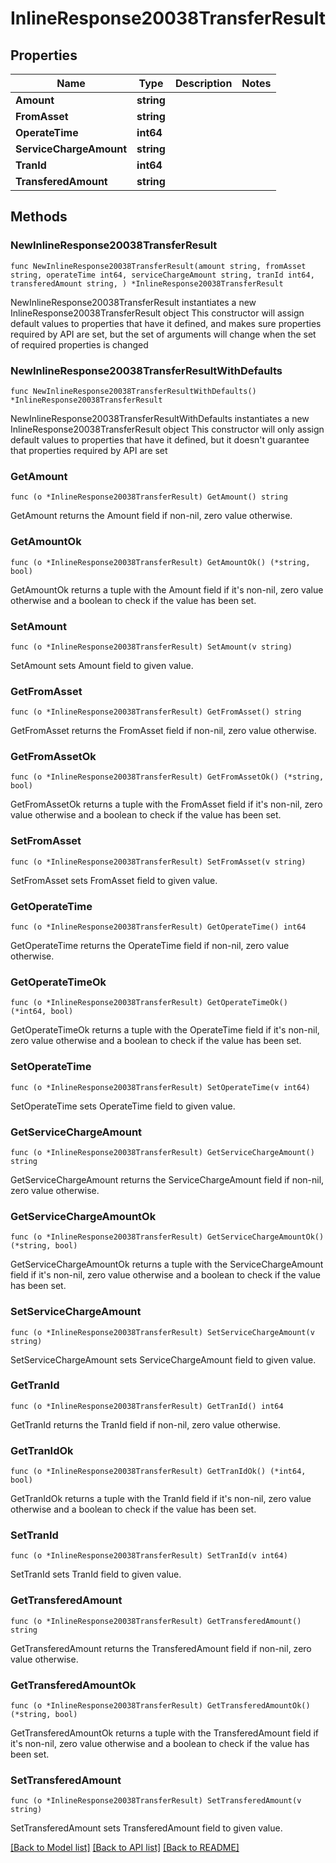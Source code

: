 # InlineResponse20038TransferResult

## Properties

Name | Type | Description | Notes
------------ | ------------- | ------------- | -------------
**Amount** | **string** |  | 
**FromAsset** | **string** |  | 
**OperateTime** | **int64** |  | 
**ServiceChargeAmount** | **string** |  | 
**TranId** | **int64** |  | 
**TransferedAmount** | **string** |  | 

## Methods

### NewInlineResponse20038TransferResult

`func NewInlineResponse20038TransferResult(amount string, fromAsset string, operateTime int64, serviceChargeAmount string, tranId int64, transferedAmount string, ) *InlineResponse20038TransferResult`

NewInlineResponse20038TransferResult instantiates a new InlineResponse20038TransferResult object
This constructor will assign default values to properties that have it defined,
and makes sure properties required by API are set, but the set of arguments
will change when the set of required properties is changed

### NewInlineResponse20038TransferResultWithDefaults

`func NewInlineResponse20038TransferResultWithDefaults() *InlineResponse20038TransferResult`

NewInlineResponse20038TransferResultWithDefaults instantiates a new InlineResponse20038TransferResult object
This constructor will only assign default values to properties that have it defined,
but it doesn't guarantee that properties required by API are set

### GetAmount

`func (o *InlineResponse20038TransferResult) GetAmount() string`

GetAmount returns the Amount field if non-nil, zero value otherwise.

### GetAmountOk

`func (o *InlineResponse20038TransferResult) GetAmountOk() (*string, bool)`

GetAmountOk returns a tuple with the Amount field if it's non-nil, zero value otherwise
and a boolean to check if the value has been set.

### SetAmount

`func (o *InlineResponse20038TransferResult) SetAmount(v string)`

SetAmount sets Amount field to given value.


### GetFromAsset

`func (o *InlineResponse20038TransferResult) GetFromAsset() string`

GetFromAsset returns the FromAsset field if non-nil, zero value otherwise.

### GetFromAssetOk

`func (o *InlineResponse20038TransferResult) GetFromAssetOk() (*string, bool)`

GetFromAssetOk returns a tuple with the FromAsset field if it's non-nil, zero value otherwise
and a boolean to check if the value has been set.

### SetFromAsset

`func (o *InlineResponse20038TransferResult) SetFromAsset(v string)`

SetFromAsset sets FromAsset field to given value.


### GetOperateTime

`func (o *InlineResponse20038TransferResult) GetOperateTime() int64`

GetOperateTime returns the OperateTime field if non-nil, zero value otherwise.

### GetOperateTimeOk

`func (o *InlineResponse20038TransferResult) GetOperateTimeOk() (*int64, bool)`

GetOperateTimeOk returns a tuple with the OperateTime field if it's non-nil, zero value otherwise
and a boolean to check if the value has been set.

### SetOperateTime

`func (o *InlineResponse20038TransferResult) SetOperateTime(v int64)`

SetOperateTime sets OperateTime field to given value.


### GetServiceChargeAmount

`func (o *InlineResponse20038TransferResult) GetServiceChargeAmount() string`

GetServiceChargeAmount returns the ServiceChargeAmount field if non-nil, zero value otherwise.

### GetServiceChargeAmountOk

`func (o *InlineResponse20038TransferResult) GetServiceChargeAmountOk() (*string, bool)`

GetServiceChargeAmountOk returns a tuple with the ServiceChargeAmount field if it's non-nil, zero value otherwise
and a boolean to check if the value has been set.

### SetServiceChargeAmount

`func (o *InlineResponse20038TransferResult) SetServiceChargeAmount(v string)`

SetServiceChargeAmount sets ServiceChargeAmount field to given value.


### GetTranId

`func (o *InlineResponse20038TransferResult) GetTranId() int64`

GetTranId returns the TranId field if non-nil, zero value otherwise.

### GetTranIdOk

`func (o *InlineResponse20038TransferResult) GetTranIdOk() (*int64, bool)`

GetTranIdOk returns a tuple with the TranId field if it's non-nil, zero value otherwise
and a boolean to check if the value has been set.

### SetTranId

`func (o *InlineResponse20038TransferResult) SetTranId(v int64)`

SetTranId sets TranId field to given value.


### GetTransferedAmount

`func (o *InlineResponse20038TransferResult) GetTransferedAmount() string`

GetTransferedAmount returns the TransferedAmount field if non-nil, zero value otherwise.

### GetTransferedAmountOk

`func (o *InlineResponse20038TransferResult) GetTransferedAmountOk() (*string, bool)`

GetTransferedAmountOk returns a tuple with the TransferedAmount field if it's non-nil, zero value otherwise
and a boolean to check if the value has been set.

### SetTransferedAmount

`func (o *InlineResponse20038TransferResult) SetTransferedAmount(v string)`

SetTransferedAmount sets TransferedAmount field to given value.



[[Back to Model list]](../README.md#documentation-for-models) [[Back to API list]](../README.md#documentation-for-api-endpoints) [[Back to README]](../README.md)


